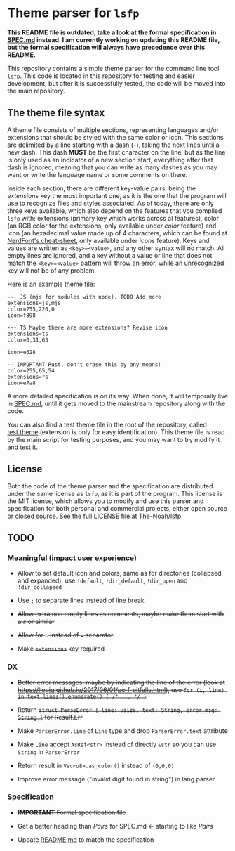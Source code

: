 # Theme parser for `lsfp`

**This README file is outdated, take a look at the formal specification in [SPEC.md](https://github.com/HipyCas/theme-parser/blob/master/SPEC.md) instead. I am currently working on updating this README file, but the formal specification will always have precedence over this README.**

This repository contains a simple theme parser for the command line tool [`lsfp`](https://github.com/The-Noah/lsfp). This code is located in this repository for testing and easier development, but after it is successfully tested, the code will be moved into the main repository.

## The theme file syntax

A theme file consists of multiple sections, representing languages and/or extensions that should be styled with the same color or icon. This sections are delimited by a line starting with a dash (`-`), taking the next lines until a new dash. This dash **MUST** be the first character on the line, but as the line is only used as an indicator of a new section start, everything after that dash is ignored, meaning that you can write as many dashes as you may want or write the language name or some comments on there.

Inside each section, there are different key-value pairs, being the _extensions_ key the most important one, as it is the one that the program will use to recognize files and styles associated. As of today, there are only three keys available, which also depend on the features that you compiled `lsfp` with: extensions (primary key which works across al features), color (an RGB color for the extensions, only available under _color_ feature) and icon (an hexadecimal value made up of 4 characters, which can be found at [NerdFont's cheat-sheet](https://www.nerdfonts.com/cheat-sheet), only available under _icons_ feature). Keys and values are written as `<key>=<value>`, and any other syntax will no match. All empty lines are ignored, and a key without a value or line that does not match the `<key>=<value>` pattern will throw an error, while an unrecognized key will not be of any problem.

Here is an example theme file:

```
--- JS (mjs for modules with node). TODO Add more
extensions=js,mjs
color=255,220,0
icon=f898

--- TS Maybe there are more extensions? Revise icon
extensions=ts
color=0,31,63

icon=e628

-- IMPORTANT Rust, don't erase this by any means!
color=255,65,54
extensions=rs
icon=e7a8
```

A more detailed specification is on its way. When done, it will temporally live in [SPEC.md](https://github.com/HipyCas/theme-parser/blob/master/SPEC.md), until it gets moved to the mainstream repository along with the code.

You can also find a test theme file in the root of the repository, called [test.theme](https://github.com/HipyCas/theme-parser/blob/master/test.theme) (extension is only for easy identification). This theme file is read by the main script for testing purposes, and you may want to try modify it and test it.

## License

Both the code of the theme parser and the specification are distributed under the same license as `lsfp`, as it is part of the program. This license is the MIT license, which allows you to modify and use this parser and specification for both personal and commercial projects, either open source or closed source. See the full LICENSE file at [The-Noah/lsfp](https://github.com/The-Noah/lsfp/blob/master/LICENSE)

## TODO

### Meaningful (impact user experience)

- Allow to set default icon and colors, same as for directories (collapsed and expanded), use `!default`, `!dir_default`, `!dir_open` and `!dir_collapsed`

- Use `;` to separate lines instead of line break

- ~~Allow extra non empty lines as comments, maybe make them start with a `#` or similar~~

- ~~Allow for `:` instead of `=` separator~~

- ~~Make `extensions` key required~~

### DX

- ~~Better error messages, maybe by indicating the line of the error (look at https://llogiq.github.io/2017/06/01/perf-pitfalls.html), use `for (i, line) in text.lines().enumerate() { /* ... */ }`~~

- ~~Return `struct ParseError { line: usize, text: String, error_msg: String }` for Result.Err~~

- Make `ParserError.line` of `Line` type and drop `ParserError.text` attribute

- Make `Line` accept `AsRef<str>` instead of directly `&str` so you can use `String` in `ParserError`

- Return result in `Vec<u8>.as_color()` instead of `(0,0,0)`

- Improve error message ("invalid digit found in string") in lang parser

### Specification

- ~~**IMPORTANT** Formal specification file~~

- Get a better heading than _Pairs_ for SPEC.md <- starting to like _Pairs_

- Update [README.md](https://github.com/HipyCas/theme-parser/blob/master/README.md) to match the specification
